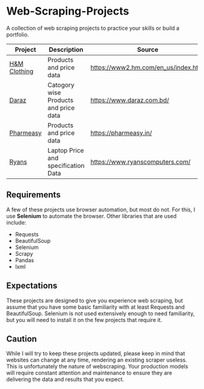 # Web-Scraping-Projects
A collection of web scraping projects to practice your skills or build a portfolio.

| Project | Description | Source |
|---|---|---|
| [H&M Clothing](https://github.com/jahaidul/H-M-Scraper) | Products and price data | https://www2.hm.com/en_us/index.html |
| [Daraz](https://github.com/jahaidul/Daraz-Scraping) | Catogory wise Products and price data | https://www.daraz.com.bd/ |
| [Pharmeasy](https://github.com/jahaidul/Pharmeasy_Scrapping) | Products and price data | https://pharmeasy.in/ |
| [Ryans](https://github.com/jahaidul/ryans-scraping) | Laptop Price and specification Data| https://www.ryanscomputers.com/ |


## Requirements
A few of these projects use browser automation, but most do not. For this, I use **Selenium** to automate the browser.  Other libraries that are used include:
- Requests
- BeautifulSoup
- Selenium
- Scrapy
- Pandas
- lxml

## Expectations
These projects are designed to give you experience web scraping, but assume that you have some basic familiarity with at least Requests and BeautifulSoup. Selenium is not used extensively enough to need familiarity, but you will need to install it on the few projects that require it.

## Caution
While I will try to keep these projects updated, please keep in mind that websites can change at any time, rendering an existing scraper useless. This is unfortunately the nature of webscraping. Your production models will require constant attention and maintenance to ensure they are delivering the data and results that you expect.
